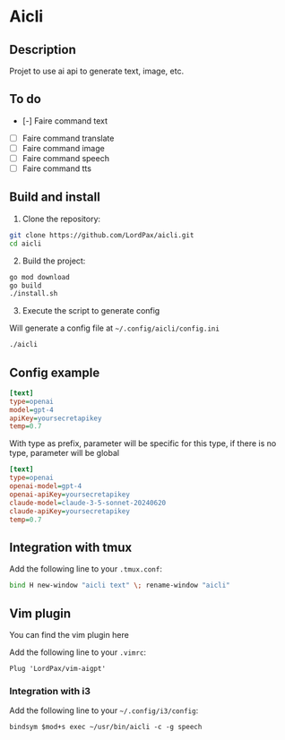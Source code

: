 # Aicli

## Description

Projet to use ai api to generate text, image, etc.

## To do

- [-] Faire command text
- [ ] Faire command translate
- [ ] Faire command image
- [ ] Faire command speech
- [ ] Faire command tts

## Build and install

1. Clone the repository:

```bash
git clone https://github.com/LordPax/aicli.git
cd aicli
```

2. Build the project:

```bash
go mod download
go build
./install.sh
```

3. Execute the script to generate config

Will generate a config file at `~/.config/aicli/config.ini`

```bash
./aicli
```

## Config example

```ini
[text]
type=openai
model=gpt-4
apiKey=yoursecretapikey
temp=0.7
```

With type as prefix, parameter will be specific for this type, if there is no type, parameter will be global

```ini
[text]
type=openai
openai-model=gpt-4
openai-apiKey=yoursecretapikey
claude-model=claude-3-5-sonnet-20240620
claude-apiKey=yoursecretapikey
temp=0.7
```

## Integration with tmux

Add the following line to your `.tmux.conf`:

```bash
bind H new-window "aicli text" \; rename-window "aicli"
```

## Vim plugin

You can find the vim plugin here

Add the following line to your `.vimrc`:

```vim
Plug 'LordPax/vim-aigpt'
```

### Integration with i3

Add the following line to your `~/.config/i3/config`:

```
bindsym $mod+s exec ~/usr/bin/aicli -c -g speech
```

